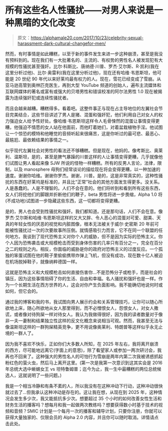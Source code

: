 # 所有这些名人性骚扰——对男人来说是一种黑暗的文化改变

> 原文：<https://alphamale20.com/2017/10/23/celebrity-sexual-harassment-dark-cultural-changefor-men/>

然而，有时事情是如此糟糕，以至于新的事件发生来进一步这种崩溃，甚至是我没有预料到的。现在我们有一大批著名的、主流的、有权势的男性名人被发现犯有大规模的性骚扰甚至强奸。比尔·科斯比、唐纳德·川普、罗杰·艾尔斯、R·凯利(我在这里分析过他)、比尔·奥雷利(我在这里分析过他)，现在还有哈维·韦恩斯坦，他可能是 20 世纪 90 年代以来好莱坞最有权力的人。现在，雪花已经变成了雪崩。从亚马逊高管到奥林匹克医生，再到大型 YouTube 频道的创始人，遍布主流媒体和互联网媒体的著名或富有或强大的贝塔男性和错误校准的阿尔法男性 1.0 现在被揭露为连续强奸犯或连续性骚扰者。

而且会越来越糟。糟糕得多。看着吧。这整件事正与现在占主导地位的左翼社会节目完美结合，这些节目讲述了男人是猪、混蛋和强奸犯，他们利用自己对女人的权力强迫女人给予性好处。像哈维·韦恩斯坦这样令人毛骨悚然的混蛋让事情变得更糟，他强迫不情愿的女人站在他面前，而他盯着她们，对着盆栽植物手淫。他试图让一个惊恐的模特和他睡觉的音频听起来很痛苦，这是你听过的最可悲、最恶心、最尴尬、最依赖结果的事情之一。

似乎现代左翼社会对男性的看法还不够糟糕。但是现在，他妈的。像考斯比、奥莱利、温斯坦，是的，甚至是脾气暴躁的川普这样的人让事情变得更糟，几乎就像他们试图让男人看起来像 SJW 所说的怪物一样糟糕。所有的反男人言论，法律，限制，以及 manosphere 母狗们经常谈论的描绘现在将会变得更糟，以一种加速的速度。谢谢你哈维。谢谢你罗杰。谢谢，川普。是的，这是非常真实的，这种性骚扰的东西在好莱坞是标准的，并且比“正常”社会的其他方面发生得更多。没关系。人是愚蠢的。人是不理智的。人们不会在意的。他们将听到和看到所有这些东西，女人们将挖他们的脚跟并折断他们的鞭子，beta 男性将进一步畏缩，Alpha 1.0 将(不成功地)试图进一步隐藏这些东西，这一切都将变得更糟。

是的，男人也会受到性骚扰和强奸。我们都知道。还是那句话，人们不会在意。像罗杰·艾尔斯和哈维·韦恩斯坦这样的又大又胖、令人恶心的混蛋对可爱、甜美、天真的年轻女性的厌恶的视觉和内脏图像，根本无法被关于威尔·史密斯 20 年前可能被性骚扰过一次的次要故事所压倒。就情感吸引力而言，它不在同一个联盟的任何地方。我谈到了现代恐怖主义对你个人的威胁，但不是因为实际的恐怖主义。你个人因为恐怖袭击或大规模枪击而受到身体伤害的几率只有百分之一，完全在百分之二的规则之内。相反，你面临的威胁是你的政府对恐怖主义的过度反应。一个孤独的笨蛋试图在他的鞋子里偷偷携带炸弹上飞机，但没有成功，现在数十亿人被迫在机场脱掉鞋子，就像纳粹德国一样。

这就是恐怖主义和大规模枪击如何直接伤害你…不是恐怖分子或枪手，而是社会的镇压，因为这些事情阻碍了你的生活、自由和幸福。名人骚扰和强奸也是一样。作为一个长期生活在西方世界的人，这会对你产生负面影响。我不能确切地说何时或如何，但它会的。

通过我的博客和我的书，我试图向男人展示约会和关系管理技巧，让你可以随心所欲地上床，随心所欲地从女人那里得到，而不必憎恨女人，怨恨女人，对女人撒谎，或者像对待狗屎一样对待女人。我认为我做得很好，因为我的读者数量对于像非一夫一妻制和结果独立性这样的反文化概念来说相当可观。然而，我甚至无法与像温斯坦这样的一群狗屎精英竞争，更不用说像奥莱利、特朗普等这样似乎永无止境的一群人了。

因为我不喜欢不快乐，正如你们大多数人所知，在 2025 年左右，我将离开崩溃的西方，尽可能地远离它(字面上的意思)，除了看望家人或参加一两次研讨会，我再也不回来了。这种强大的男性名人的可怕行为雪崩是两年内第二次我被诱惑抓起粉红色的萤火虫，然后马上离开这里。(第一次是我第一次意识到这其实会是 2016 年总统大选中蜥蜴女王 vs 坦特鲁姆普；迄今为止，我一生中最糟糕的两位总统候选人，这就说明了一些问题。)

我是一个相当冷静和有条不紊的人，所以我没有在这种冲动下行动，这种冲动很快就过去了…但我承认这种冲动是存在的。这让我在想，从现在到 2025 年，这种情况会发生多少次，我又能抵抗多少次。想要超过 35 个小时的如何改善女性生活和财务生活的播客吗？想每月和我一起做两次教练吗？想要获得数小时基于技术的视频和音频？SMIC 计划是一个每月一次的播客和辅导计划，只要你注册，你就可以获得大量独家的、仅限会员的 Alpha 2.0 内容，并且你可以随时取消。详情请点击此处。